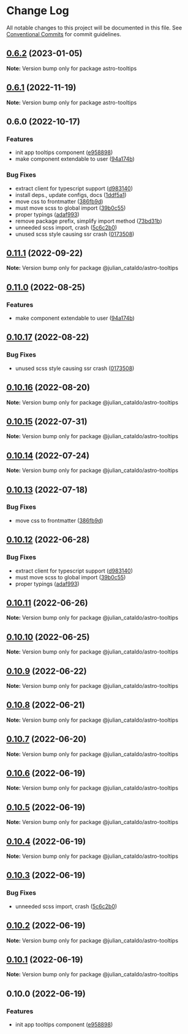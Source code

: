 # Change Log

All notable changes to this project will be documented in this file.
See [Conventional Commits](https://conventionalcommits.org) for commit guidelines.

## [0.6.2](https://github.com/JulianCataldo/web-garden/compare/astro-tooltips@0.6.1...astro-tooltips@0.6.2) (2023-01-05)

**Note:** Version bump only for package astro-tooltips

## [0.6.1](https://github.com/JulianCataldo/web-garden/compare/astro-tooltips@0.6.0...astro-tooltips@0.6.1) (2022-11-19)

**Note:** Version bump only for package astro-tooltips

## 0.6.0 (2022-10-17)

### Features

- init app tooltips component ([e958898](https://github.com/JulianCataldo/web-garden/commit/e958898e2946672378c1e73dfab48867fdd6804f))
- make component extendable to user ([94a174b](https://github.com/JulianCataldo/web-garden/commit/94a174b8a00cdb80f59c8ad18953323a0c9a3058))

### Bug Fixes

- extract client for typescript support ([d983140](https://github.com/JulianCataldo/web-garden/commit/d9831405ec37d33cb7e05a6506c4cae13b7d3121))
- install deps., update configs, docs ([1ddf5a1](https://github.com/JulianCataldo/web-garden/commit/1ddf5a1db425cd2dc7c77ceb0f2c157b0e24c057))
- move css to frontmatter ([386fb9d](https://github.com/JulianCataldo/web-garden/commit/386fb9d970fd3013b2509c3c508b3b59a6b9cb5a))
- must move scss to global import ([39b0c55](https://github.com/JulianCataldo/web-garden/commit/39b0c552010401752896a07112d988e335cfcf5a))
- proper typings ([adaf993](https://github.com/JulianCataldo/web-garden/commit/adaf993274058dcd3697ac54c8d24df291c31708))
- remove package prefix, simplify import method ([73bd31b](https://github.com/JulianCataldo/web-garden/commit/73bd31bf1f501624036a74a3f19c5bf83cc9c0a4))
- unneeded scss import, crash ([5c6c2b0](https://github.com/JulianCataldo/web-garden/commit/5c6c2b0a02782e661a959991c881547f7a1d9591))
- unused scss style causing ssr crash ([0173508](https://github.com/JulianCataldo/web-garden/commit/0173508f04809a50af7a794186d3245d01088108))

## [0.11.1](https://github.com/JulianCataldo/web-garden/compare/@julian_cataldo/astro-tooltips@0.11.0...@julian_cataldo/astro-tooltips@0.11.1) (2022-09-22)

**Note:** Version bump only for package @julian_cataldo/astro-tooltips

## [0.11.0](https://github.com/JulianCataldo/web-garden/compare/@julian_cataldo/astro-tooltips@0.10.17...@julian_cataldo/astro-tooltips@0.11.0) (2022-08-25)

### Features

- make component extendable to user ([94a174b](https://github.com/JulianCataldo/web-garden/commit/94a174b8a00cdb80f59c8ad18953323a0c9a3058))

## [0.10.17](https://github.com/JulianCataldo/web-garden/compare/@julian_cataldo/astro-tooltips@0.10.16...@julian_cataldo/astro-tooltips@0.10.17) (2022-08-22)

### Bug Fixes

- unused scss style causing ssr crash ([0173508](https://github.com/JulianCataldo/web-garden/commit/0173508f04809a50af7a794186d3245d01088108))

## [0.10.16](https://github.com/JulianCataldo/web-garden/compare/@julian_cataldo/astro-tooltips@0.10.15...@julian_cataldo/astro-tooltips@0.10.16) (2022-08-20)

**Note:** Version bump only for package @julian_cataldo/astro-tooltips

## [0.10.15](https://github.com/JulianCataldo/web-garden/compare/@julian_cataldo/astro-tooltips@0.10.14...@julian_cataldo/astro-tooltips@0.10.15) (2022-07-31)

**Note:** Version bump only for package @julian_cataldo/astro-tooltips

## [0.10.14](https://github.com/JulianCataldo/web-garden/compare/@julian_cataldo/astro-tooltips@0.10.13...@julian_cataldo/astro-tooltips@0.10.14) (2022-07-24)

**Note:** Version bump only for package @julian_cataldo/astro-tooltips

## [0.10.13](https://github.com/JulianCataldo/web-garden/compare/@julian_cataldo/astro-tooltips@0.10.12...@julian_cataldo/astro-tooltips@0.10.13) (2022-07-18)

### Bug Fixes

- move css to frontmatter ([386fb9d](https://github.com/JulianCataldo/web-garden/commit/386fb9d970fd3013b2509c3c508b3b59a6b9cb5a))

## [0.10.12](https://github.com/JulianCataldo/web-garden/compare/@julian_cataldo/astro-tooltips@0.10.11...@julian_cataldo/astro-tooltips@0.10.12) (2022-06-28)

### Bug Fixes

- extract client for typescript support ([d983140](https://github.com/JulianCataldo/web-garden/commit/d9831405ec37d33cb7e05a6506c4cae13b7d3121))
- must move scss to global import ([39b0c55](https://github.com/JulianCataldo/web-garden/commit/39b0c552010401752896a07112d988e335cfcf5a))
- proper typings ([adaf993](https://github.com/JulianCataldo/web-garden/commit/adaf993274058dcd3697ac54c8d24df291c31708))

## [0.10.11](https://github.com/JulianCataldo/web-garden/compare/@julian_cataldo/astro-tooltips@0.10.10...@julian_cataldo/astro-tooltips@0.10.11) (2022-06-26)

**Note:** Version bump only for package @julian_cataldo/astro-tooltips

## [0.10.10](https://github.com/JulianCataldo/web-garden/compare/@julian_cataldo/astro-tooltips@0.10.9...@julian_cataldo/astro-tooltips@0.10.10) (2022-06-25)

**Note:** Version bump only for package @julian_cataldo/astro-tooltips

## [0.10.9](https://github.com/JulianCataldo/web-garden/compare/@julian_cataldo/astro-tooltips@0.10.8...@julian_cataldo/astro-tooltips@0.10.9) (2022-06-22)

**Note:** Version bump only for package @julian_cataldo/astro-tooltips

## [0.10.8](https://github.com/JulianCataldo/web-garden/compare/@julian_cataldo/astro-tooltips@0.10.7...@julian_cataldo/astro-tooltips@0.10.8) (2022-06-21)

**Note:** Version bump only for package @julian_cataldo/astro-tooltips

## [0.10.7](https://github.com/JulianCataldo/web-garden/compare/@julian_cataldo/astro-tooltips@0.10.6...@julian_cataldo/astro-tooltips@0.10.7) (2022-06-20)

**Note:** Version bump only for package @julian_cataldo/astro-tooltips

## [0.10.6](https://github.com/JulianCataldo/web-garden/compare/@julian_cataldo/astro-tooltips@0.10.5...@julian_cataldo/astro-tooltips@0.10.6) (2022-06-19)

**Note:** Version bump only for package @julian_cataldo/astro-tooltips

## [0.10.5](https://github.com/JulianCataldo/web-garden/compare/@julian_cataldo/astro-tooltips@0.10.4...@julian_cataldo/astro-tooltips@0.10.5) (2022-06-19)

**Note:** Version bump only for package @julian_cataldo/astro-tooltips

## [0.10.4](https://github.com/JulianCataldo/web-garden/compare/@julian_cataldo/astro-tooltips@0.10.3...@julian_cataldo/astro-tooltips@0.10.4) (2022-06-19)

**Note:** Version bump only for package @julian_cataldo/astro-tooltips

## [0.10.3](https://github.com/JulianCataldo/web-garden/compare/@julian_cataldo/astro-tooltips@0.10.2...@julian_cataldo/astro-tooltips@0.10.3) (2022-06-19)

### Bug Fixes

- unneeded scss import, crash ([5c6c2b0](https://github.com/JulianCataldo/web-garden/commit/5c6c2b0a02782e661a959991c881547f7a1d9591))

## [0.10.2](https://github.com/JulianCataldo/web-garden/compare/@julian_cataldo/astro-tooltips@0.10.1...@julian_cataldo/astro-tooltips@0.10.2) (2022-06-19)

**Note:** Version bump only for package @julian_cataldo/astro-tooltips

## [0.10.1](https://github.com/JulianCataldo/web-garden/compare/@julian_cataldo/astro-tooltips@0.10.0...@julian_cataldo/astro-tooltips@0.10.1) (2022-06-19)

**Note:** Version bump only for package @julian_cataldo/astro-tooltips

## 0.10.0 (2022-06-19)

### Features

- init app tooltips component ([e958898](https://github.com/JulianCataldo/web-garden/commit/e958898e2946672378c1e73dfab48867fdd6804f))
